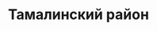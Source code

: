 ---
title: "Тамалинский район"
template: district
visible: true
content:
    items:
        '@page.children': '/pamyatniki/tamalinskiy'

---